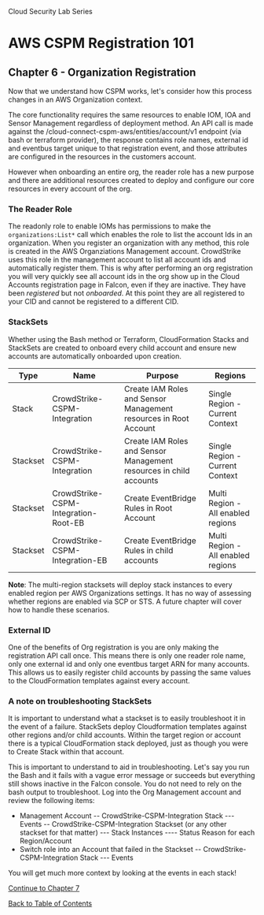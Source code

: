 Cloud Security Lab Series
# AWS CSPM Registration 101
## Chapter 6 - Organization Registration

Now that we understand how CSPM works, let's consider how this process changes in an AWS Organization context.

The core functionality requires the same resources to enable IOM, IOA and Sensor Management regardless of deployment method.  An API call is made against the /cloud-connect-cspm-aws/entities/account/v1 endpoint (via bash or terraform provider), the response contains role names, external id and eventbus target unique to that registration event, and those attributes are configured in the resources in the customers account. 

However when onboarding an entire org, the reader role has a new purpose and there are additional resources created to deploy and configure our core resources in every account of the org.  

### The Reader Role

The readonly role to enable IOMs has permissions to make the `organizations:List*` call which enables the role to list the account Ids in an organization.  When you register an organization with any method, this role is created in the AWS Organziations Management account.  CrowdStrike uses this role in the management account to list all account ids and automatically register them.  This is why after performing an org registration you will very quickly see all account ids in the org show up in the Cloud Accounts registration page in Falcon, even if they are inactive.  They have been *registered* but not *onboarded*.  At this point they are all registered to your CID and cannot be registered to a different CID.

### StackSets

Whether using the Bash method or Terraform, CloudFormation Stacks and StackSets are created to onboard every child account and ensure new accounts are automatically onboarded upon creation.

|Type|Name|Purpose|Regions|
|---|---|---|---|
|Stack|CrowdStrike-CSPM-Integration|Create IAM Roles and Sensor Management resources in Root Account|Single Region - Current Context|
|Stackset|CrowdStrike-CSPM-Integration|Create IAM Roles and Sensor Management resources in child accounts|Single Region - Current Context|
|Stackset|CrowdStrike-CSPM-Integration-Root-EB|Create EventBridge Rules in Root Account|Multi Region - All enabled regions|
|Stackset|CrowdStrike-CSPM-Integration-EB|Create EventBridge Rules in child accounts|Multi Region - All enabled regions|

**Note**: The multi-region stacksets will deploy stack instances to every enabled region per AWS Organizations settings.  It has no way of assessing whether regions are enabled via SCP or STS.  A future chapter will cover how to handle these scenarios.

### External ID

One of the benefits of Org registration is you are only making the registration API call once.  This means there is only one reader role name, only one external id and only one eventbus target ARN for many accounts.  This allows us to easily register child accounts by passing the same values to the CloudFormation templates against every account.

### A note on troubleshooting StackSets

It is important to understand what a stackset is to easily troubleshoot it in the event of a failure.  StackSets deploy Cloudformation templates against other regions and/or child accounts.  Within the target region or account there is a typical CloudFormation stack deployed, just as though you were to Create Stack within that account.

This is important to understand to aid in troubleshooting.  Let's say you run the Bash and it fails with a vague error message or succeeds but everything still shows inactive in the Falcon console.  You do not need to rely on the bash output to troubleshoot.  Log into the Org Management account and review the following items:

- Management Account
-- CrowdStrike-CSPM-Integration Stack
--- Events
-- CrowdStrike-CSPM-Integration Stackset (or any other stackset for that matter)
--- Stack Instances
---- Status Reason for each Region/Account
- Switch role into an Account that failed in the Stackset
-- CrowdStrike-CSPM-Integration Stack
--- Events

You will get much more context by looking at the events in each stack!

[Continue to Chapter 7](./chapter7.md)

[Back to Table of Contents](../README.md)